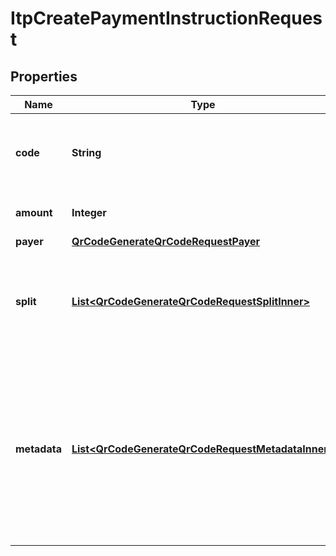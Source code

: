 

# ItpCreatePaymentInstructionRequest


## Properties

| Name | Type | Description | Notes |
|------------ | ------------- | ------------- | -------------|
|**code** | **String** | Unique identifier for the object in your system. |  [optional] |
|**amount** | **Integer** | Amount in cents to be paid. |  |
|**payer** | [**QrCodeGenerateQrCodeRequestPayer**](QrCodeGenerateQrCodeRequestPayer.md) |  |  |
|**split** | [**List&lt;QrCodeGenerateQrCodeRequestSplitInner&gt;**](QrCodeGenerateQrCodeRequestSplitInner.md) | This object represents a list of recipients who will receive part of the payment. |  [optional] |
|**metadata** | [**List&lt;QrCodeGenerateQrCodeRequestMetadataInner&gt;**](QrCodeGenerateQrCodeRequestMetadataInner.md) | Set of key-value pairs that you can attach to an object. This can be useful for storing additional information about the object in a structured format. |  [optional] |



